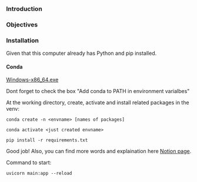 ### Introduction
### Objectives
### Installation
Given that this computer already has Python and pip installed.
#### Conda
[Windows-x86_64.exe](https://repo.anaconda.com/miniconda/Miniconda3-latest-Windows-x86_64.exe)

Dont forget to check the box "Add conda to PATH in environment varialbes"

At the working directory, create, activate and install related packages in the venv:
```
conda create -n <envname> [names of packages]
```
```
conda activate <just created envname>
```
```
pip install -r requirements.txt
```

Good job!
Also, you can find more words and explaination here [Notion page](https://www.notion.so/chungbattu/studying-fastapi-78533a5799674c1b8af366beac553096).

Command to start:
```
uvicorn main:app --reload
```
